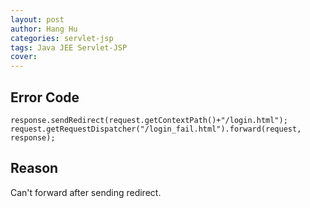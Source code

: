 ```yaml
---
layout: post
author: Hang Hu
categories: servlet-jsp
tags: Java JEE Servlet-JSP 
cover: 
---
```


## Error Code

```
response.sendRedirect(request.getContextPath()+"/login.html");
request.getRequestDispatcher("/login_fail.html").forward(request, response);
```

## Reason

Can't forward after sending redirect.
